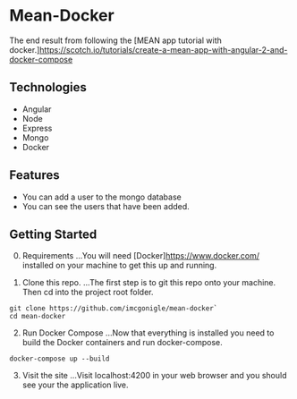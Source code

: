 # Mean-Docker
The end result from following the [MEAN app tutorial with docker.]<https://scotch.io/tutorials/create-a-mean-app-with-angular-2-and-docker-compose>

## Technologies
- Angular
- Node
- Express
- Mongo
- Docker

## Features
- You can add a user to the mongo database
- You can see the users that have been added.

## Getting Started
0. Requirements
...You will need [Docker]<https://www.docker.com/> installed on your machine to get this up and running.

1. Clone this repo.
...The first step is to git this repo onto your machine. Then cd into the project root folder.
```
git clone https://github.com/imcgonigle/mean-docker`
cd mean-docker
```


2. Run Docker Compose
...Now that everything is installed you need to build the Docker containers and run docker-compose.
```
docker-compose up --build
```

3. Visit the site
...Visit localhost:4200 in your web browser and you should see your the application live.


